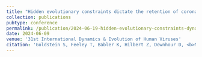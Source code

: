 ```yaml
---
title: "Hidden evolutionary constraints dictate the retention of coronavirus accessory genes"
collection: publications
pubtype: conference
permalink: /publication/2024-06-19-hidden-evolutionary-constraints-dynamics
date: 2024-06-09
venue: '31st International Dynamics & Evolution of Human Viruses'
citation: 'Goldstein S, Feeley T, Babler K, Hilbert Z, Downhour D, <b>Moshiri N</b>, Elde N (2024). "Hidden evolutionary constraints dictate the retention of coronavirus accessory genes." <i>31st International Dynamics & Evolution of Human Viruses</i>. Poster.'
---
```

